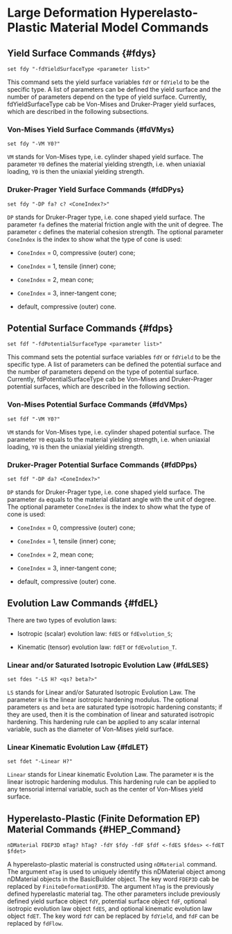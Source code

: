 # Large Deformation Hyperelasto-Plastic Material Model Commands 

## Yield Surface Commands {#fdys}

    set fdy "-fdYieldSurfaceType <parameter list>" 

This command sets the yield surface variables `fdY` or `fdYield` to be
the specific type. A list of parameters can be defined the yield surface
and the number of parameters depend on the type of yield surface.
Currently, fdYieldSurfaceType cab be Von-Mises and Druker-Prager yield
surfaces, which are described in the following subsections.

### Von-Mises Yield Surface Commands {#fdVMys}

    set fdy "-VM Y0?" 

`VM` stands for Von-Mises type, i.e. cylinder shaped yield surface. The
parameter `Y0` defines the material yielding strength, i.e. when
uniaxial loading, `Y0` is then the uniaxial yielding strength.

### Druker-Prager Yield Surface Commands {#fdDPys}

    set fdy "-DP fa? c? <ConeIndex?>" 

`DP` stands for Druker-Prager type, i.e. cone shaped yield surface. The
parameter `fa` defines the material friction angle with the unit of
degree. The parameter `c` defines the material cohesion strength. The
optional parameter `ConeIndex` is the index to show what the type of
cone is used:

-   `ConeIndex` = 0, compressive (outer) cone;

-   `ConeIndex` = 1, tensile (inner) cone;

-   `ConeIndex` = 2, mean cone;

-   `ConeIndex` = 3, inner-tangent cone;

-   default, compressive (outer) cone.

## Potential Surface Commands {#fdps}

    set fdf "-fdPotentialSurfaceType <parameter list>" 

This command sets the potential surface variables `fdY` or `fdYield` to
be the specific type. A list of parameters can be defined the potential
surface and the number of parameters depend on the type of potential
surface. Currently, fdPotentialSurfaceType cab be Von-Mises and
Druker-Prager potential surfaces, which are described in the following
section.

### Von-Mises Potential Surface Commands {#fdVMps}

    set fdf "-VM Y0?" 

`VM` stands for Von-Mises type, i.e. cylinder shaped potential surface.
The parameter `Y0` equals to the material yielding strength, i.e. when
uniaxial loading, `Y0` is then the uniaxial yielding strength.

### Druker-Prager Potential Surface Commands {#fdDPps}

    set fdf "-DP da? <ConeIndex?>" 

`DP` stands for Druker-Prager type, i.e. cone shaped yield surface. The
parameter `da` equals to the material dilatant angle with the unit of
degree. The optional parameter `ConeIndex` is the index to show what the
type of cone is used:

-   `ConeIndex` = 0, compressive (outer) cone;

-   `ConeIndex` = 1, tensile (inner) cone;

-   `ConeIndex` = 2, mean cone;

-   `ConeIndex` = 3, inner-tangent cone;

-   default, compressive (outer) cone.

## Evolution Law Commands {#fdEL}

There are two types of evolution laws:

-   Isotropic (scalar) evolution law: `fdES` or `fdEvolution_S`;

-   Kinematic (tensor) evolution law: `fdET` or `fdEvolution_T`.

### Linear and/or Saturated Isotropic Evolution Law {#fdLSES}

    set fdes "-LS H? <qs? beta?>"

`LS` stands for Linear and/or Saturated Isotropic Evolution Law. The
parameter `H` is the linear isotropic hardening modulus. The optional
parameters `qs` and `beta` are saturated type isotropic hardening
constants; if they are used, then it is the combination of linear and
saturated isotropic hardening. This hardening rule can be applied to any
scalar internal variable, such as the diameter of Von-Mises yield
surface.

### Linear Kinematic Evolution Law {#fdLET}

    set fdet "-Linear H?"

`Linear` stands for Linear kinematic Evolution Law. The parameter `H` is
the linear isotropic hardening modulus. This hardening rule can be
applied to any tensorial internal variable, such as the center of
Von-Mises yield surface.

## Hyperelasto-Plastic (Finite Deformation EP) Material Commands {#HEP_Command}

    nDMaterial FDEP3D mTag? hTag? -fdY $fdy -fdF $fdf <-fdES $fdes> <-fdET $fdet> 

A hyperelasto-plastic material is constructed using `nDMaterial`
command. The argument `mTag` is used to uniquely identify this
nDMaterial object among nDMaterial objects in the BasicBuilder object.
The key word `FDEP3D` cab be replaced by `FiniteDeformationEP3D`. The
argument `hTag` is the previously defined hyperelastic material tag. The
other parameters include previously defined yield surface object `fdY`,
potential surface object `fdF`, optional isotropic evolution law object
`fdES`, and optional kinematic evolution law object `fdET`. The key word
`fdY` can be replaced by `fdYield`, and `fdF` can be replaced by
`fdFlow`.
